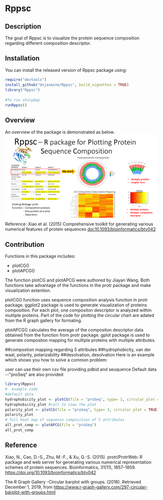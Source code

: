 
# Rppsc

<!-- badges: start -->
<!-- badges: end -->
## Description

The goal of Rppsc is to visualize the protein sequence composition regarding different composition descriptor.

## Installation

You can install the released version of Rppsc package using:

``` r
require("devtools")
install_github("dxjasmine/Rppsc", build_vignettes = TRUE)
library("Rppsc")

#To run shinyApp
runRppsc()
```
## Overview
An overview of the package is demonstrated as below.
![](./inst/extdata/A1.png)
Reference:
Xiao et al. (2015) Comprehensive toolkit for generating various numerical features of protein sequences  <doi:10.1093/bioinformatics/btv042>

## Contribution

Functions in this package includes:

- plotCG()
- plotAPCG()

The function plotCG and plotAPCG were authored by Jiayan Wang. Both functions take advantage of the functions in the protr package and make visualization extention.

plotCG() function uses sequence composition analysis function in protr package. ggplot2 package is used to generate visualization of proteins composition. For each plot, one compositon descriptor is analyzed within multiple proteins. Part of the code for plotting the circular chart are adated from the R graph gallery for formating.

plotAPCG() calculates the average of the compositon descriptor data obtained from the function from protr package. gplot package is used to generate compositon mapping for multiple proteins with multiple attributes.

##compostion mapping regarding 5 attributes
##hydrophobicity, van der waal, polarity, polarizability
##desolvation, desolvation
Here is an example which shows you how to solve a common problem:

user can use their own csv file providing pdbid and seuquence
Default data --"proSeq" are also provided

``` r
library(Rppsc)
#  example code
#default data
hydrophobicity_plot <- plotCG(file = "proSeq", type= 1, circular_plot = TRUE)
hydrophobicity_plot #call to view the plot
polarity_plot <- plotCG(file = "proSeq", type= 3, circular_plot = TRUE)
polarity_plot
# full heat map of sequence composition of 5 attributes
all_prot_comp <- plotAPCG(file = "proSeq")
all_prot_comp
```

## Reference

Xiao, N., Cao, D.-S., Zhu, M.-F., & Xu, Q.-S. (2015). protr/ProtrWeb: R package and web server for
generating various numerical representation schemes of protein sequences. Bioinformatics, 31(11), 1857–1859.
https://doi.org/10.1093/bioinformatics/btv042

The R Graph Gallery -Circular barplot with groups. (2018).
Retrieved December 1, 2019, from https://www.r-graph-gallery.com/297-circular-barplot-with-groups.html
